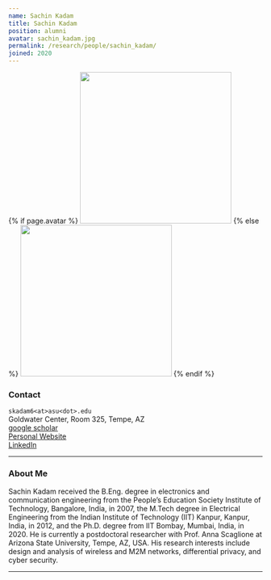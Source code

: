 ```yaml
---
name: Sachin Kadam
title: Sachin Kadam
position: alumni
avatar: sachin_kadam.jpg
permalink: /research/people/sachin_kadam/
joined: 2020
---
```


{% if page.avatar %}
<img width="300" src="{{site.baseurl}}/images/people/{{page.avatar}}" data-action="zoom">
{% else %}
<img width="300" src="https://evansheline.com/wp-content/uploads/2011/02/facebook-Storm-Trooper.jpg"  data-action="zoom">
{% endif %}

### Contact

<i class="fa fa-envelope-o"></i> `skadam6<at>asu<dot>.edu`<br>
<i class="fa fa-building"></i> Goldwater Center, Room 325, Tempe, AZ <br>
<i class="fa fa-google"></i> [google scholar](https://scholar.google.co.in/citations?user=cuEB7yMAAAAJ&hl=en) <br>
<i class="fa fa-bar-chart"></i> [Personal Website](https://www.public.asu.edu/~skadam6/) <br>
<i class="fa fa-linkedin"></i> [LinkedIn](https://www.linkedin.com/in/sachin-kadam-10906a11a) <br>

<hr>

### About Me

Sachin Kadam received the B.Eng. degree in electronics and communication engineering from the People’s Education Society Institute of Technology, Bangalore, India, in 2007, the M.Tech degree in Electrical Engineering from the Indian Institute of Technology (IIT) Kanpur, Kanpur, India, in 2012, and the Ph.D. degree from IIT Bombay, Mumbai, India, in 2020. He is currently a postdoctoral researcher with Prof. Anna Scaglione at Arizona State University, Tempe, AZ, USA. His research interests include design and analysis of wireless and M2M networks, differential privacy, and cyber security.

<hr>
